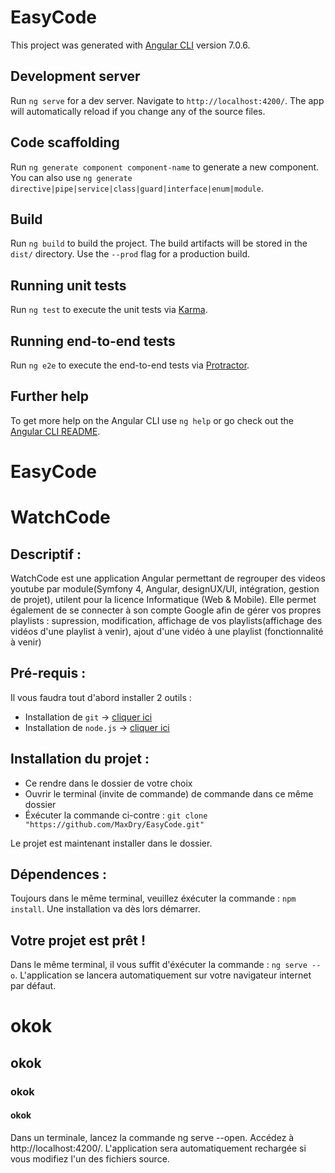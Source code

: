 # EasyCode

This project was generated with [Angular CLI](https://github.com/angular/angular-cli) version 7.0.6.

## Development server

Run `ng serve` for a dev server. Navigate to `http://localhost:4200/`. The app will automatically reload if you change any of the source files.

## Code scaffolding

Run `ng generate component component-name` to generate a new component. You can also use `ng generate directive|pipe|service|class|guard|interface|enum|module`.

## Build

Run `ng build` to build the project. The build artifacts will be stored in the `dist/` directory. Use the `--prod` flag for a production build.

## Running unit tests

Run `ng test` to execute the unit tests via [Karma](https://karma-runner.github.io).

## Running end-to-end tests

Run `ng e2e` to execute the end-to-end tests via [Protractor](http://www.protractortest.org/).

## Further help

To get more help on the Angular CLI use `ng help` or go check out the [Angular CLI README](https://github.com/angular/angular-cli/blob/master/README.md).
# EasyCode

# WatchCode

## Descriptif :

WatchCode est une application Angular permettant de regrouper des videos youtube par module(Symfony 4, Angular, designUX/UI, intégration, gestion de projet), 
utilent pour la licence Informatique (Web & Mobile).
Elle permet également de se connecter à son compte Google afin de gérer vos propres playlists : supression, modification, 
affichage de vos playlists(affichage des vidéos d'une playlist à venir), ajout d'une vidéo à une  playlist (fonctionnalité à venir)


## Pré-requis :

Il vous faudra tout d'abord installer 2 outils :

- Installation de `git` -> [cliquer ici](https://git-scm.com/downloads)
- Installation de `node.js` -> [cliquer ici](https://nodejs.org/en/download/)

## Installation du projet :

- Ce rendre dans le dossier de votre choix
- Ouvrir le terminal (invite de commande) de commande dans ce même dossier
- Éxécuter la commande ci-contre : `git clone "https://github.com/MaxDry/EasyCode.git"`

Le projet est maintenant installer dans le dossier.

## Dépendences :

Toujours dans le même terminal, veuillez éxécuter la commande : `npm install`. Une installation va dès lors démarrer.

## Votre projet est prêt !

Dans le même terminal, il vous suffit d'éxécuter la commande : `ng serve --o`.
L'application se lancera automatiquement sur votre navigateur internet par défaut.

# okok
## okok
### okok
#### okok
Dans un terminale, lancez la commande  ng serve --open. Accédez à http://localhost:4200/. 
L'application sera automatiquement rechargée si vous modifiez l'un des fichiers source.
